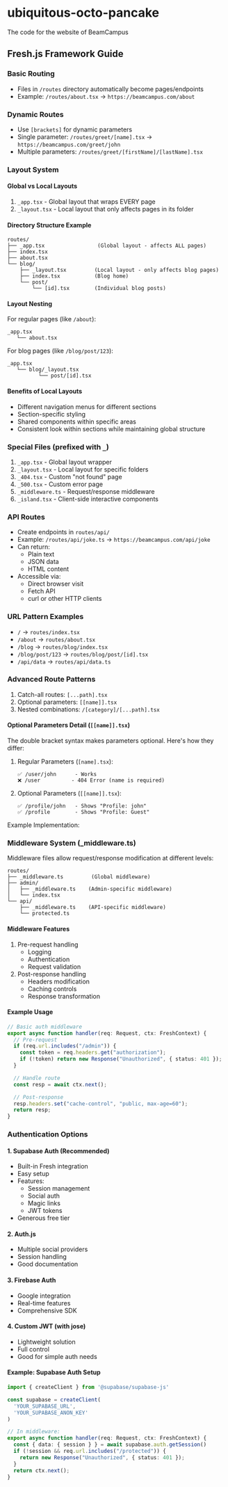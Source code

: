 # ubiquitous-octo-pancake
The code for the website of BeamCampus

## Fresh.js Framework Guide

### Basic Routing
- Files in `/routes` directory automatically become pages/endpoints
- Example: `/routes/about.tsx` → `https://beamcampus.com/about`

### Dynamic Routes
- Use `[brackets]` for dynamic parameters
- Single parameter: `/routes/greet/[name].tsx` → `https://beamcampus.com/greet/john`
- Multiple parameters: `/routes/greet/[firstName]/[lastName].tsx`

### Layout System

#### Global vs Local Layouts
1. `_app.tsx` - Global layout that wraps EVERY page
2. `_layout.tsx` - Local layout that only affects pages in its folder

#### Directory Structure Example
```
routes/
├── _app.tsx                 (Global layout - affects ALL pages)
├── index.tsx               
├── about.tsx
└── blog/
    ├── _layout.tsx         (Local layout - only affects blog pages)
    ├── index.tsx           (Blog home)
    └── post/
        └── [id].tsx        (Individual blog posts)
```

#### Layout Nesting

For regular pages (like `/about`):
```
_app.tsx
   └── about.tsx
```

For blog pages (like `/blog/post/123`):
```
_app.tsx
   └── blog/_layout.tsx
          └── post/[id].tsx
```

#### Benefits of Local Layouts
- Different navigation menus for different sections
- Section-specific styling
- Shared components within specific areas
- Consistent look within sections while maintaining global structure

### Special Files (prefixed with `_`)
1. `_app.tsx` - Global layout wrapper
2. `_layout.tsx` - Local layout for specific folders
3. `_404.tsx` - Custom "not found" page
4. `_500.tsx` - Custom error page
5. `_middleware.ts` - Request/response middleware
6. `_island.tsx` - Client-side interactive components

### API Routes
- Create endpoints in `routes/api/`
- Example: `/routes/api/joke.ts` → `https://beamcampus.com/api/joke`
- Can return:
  - Plain text
  - JSON data
  - HTML content
- Accessible via:
  - Direct browser visit
  - Fetch API
  - curl or other HTTP clients

### URL Pattern Examples
- `/` → `routes/index.tsx`
- `/about` → `routes/about.tsx`
- `/blog` → `routes/blog/index.tsx`
- `/blog/post/123` → `routes/blog/post/[id].tsx`
- `/api/data` → `routes/api/data.ts`

### Advanced Route Patterns
1. Catch-all routes: `[...path].tsx`
2. Optional parameters: `[[name]].tsx`
3. Nested combinations: `/[category]/[...path].tsx`

#### Optional Parameters Detail (`[[name]].tsx`)
The double bracket syntax makes parameters optional. Here's how they differ:

1. Regular Parameters (`[name].tsx`):
   ```
   ✅ /user/john      - Works
   ❌ /user          - 404 Error (name is required)
   ```

2. Optional Parameters (`[[name]].tsx`):
   ```
   ✅ /profile/john   - Shows "Profile: john"
   ✅ /profile        - Shows "Profile: Guest"
   ```

Example Implementation:

### Middleware System (_middleware.ts)
Middleware files allow request/response modification at different levels:

```
routes/
├── _middleware.ts         (Global middleware)
├── admin/
│   ├── _middleware.ts    (Admin-specific middleware)
│   └── index.tsx
└── api/
    ├── _middleware.ts    (API-specific middleware)
    └── protected.ts
```

#### Middleware Features
1. Pre-request handling
   - Logging
   - Authentication
   - Request validation
2. Post-response handling
   - Headers modification
   - Caching controls
   - Response transformation

#### Example Usage
```typescript
// Basic auth middleware
export async function handler(req: Request, ctx: FreshContext) {
  // Pre-request
  if (req.url.includes("/admin")) {
    const token = req.headers.get("authorization");
    if (!token) return new Response("Unauthorized", { status: 401 });
  }

  // Handle route
  const resp = await ctx.next();

  // Post-response
  resp.headers.set("cache-control", "public, max-age=60");
  return resp;
}
```

### Authentication Options

#### 1. Supabase Auth (Recommended)
- Built-in Fresh integration
- Easy setup
- Features:
  - Session management
  - Social auth
  - Magic links
  - JWT tokens
- Generous free tier

#### 2. Auth.js
- Multiple social providers
- Session handling
- Good documentation

#### 3. Firebase Auth
- Google integration
- Real-time features
- Comprehensive SDK

#### 4. Custom JWT (with jose)
- Lightweight solution
- Full control
- Good for simple auth needs

#### Example: Supabase Auth Setup
```typescript
import { createClient } from '@supabase/supabase-js'

const supabase = createClient(
  'YOUR_SUPABASE_URL',
  'YOUR_SUPABASE_ANON_KEY'
)

// In middleware:
export async function handler(req: Request, ctx: FreshContext) {
  const { data: { session } } = await supabase.auth.getSession()
  if (!session && req.url.includes("/protected")) {
    return new Response("Unauthorized", { status: 401 });
  }
  return ctx.next();
}
```
